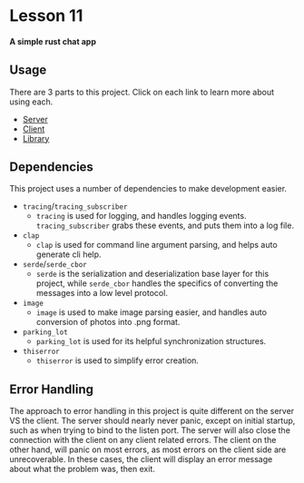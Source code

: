 # Lesson 11
#### A simple rust chat app


## Usage
There are 3 parts to this project.  Click on each link to learn more about using each.
- [Server](./server/README.md)
- [Client](./client/README.md)
- [Library](./rust_chat/README.md)

## Dependencies
This project uses a number of dependencies to make development easier.
- `tracing`/`tracing_subscriber`
  - `tracing` is used for logging, and handles logging events.  `tracing_subscriber` grabs these events, and puts them into a log file.
- `clap`
  - `clap` is used for command line argument parsing, and helps auto generate cli help.
- `serde`/`serde_cbor`
  - `serde` is the serialization and deserialization base layer for this project, while `serde_cbor` handles the specifics of converting the messages into a low level protocol.
- `image`
  - `image` is used to make image parsing easier, and handles auto conversion of photos into .png format.
- `parking_lot`
  - `parking_lot` is used for its helpful synchronization structures.
- `thiserror`
  - `thiserror` is used to simplify error creation.

## Error Handling
The approach to error handling in this project is quite different on the server VS the client.
The server should nearly never panic, except on initial startup, such as when trying to bind to the listen port.
The server will also close the connection with the client on any client related errors.
The client on the other hand, will panic on most errors, as most errors on the client side are unrecoverable.
In these cases, the client will display an error message about what the problem was, then exit.